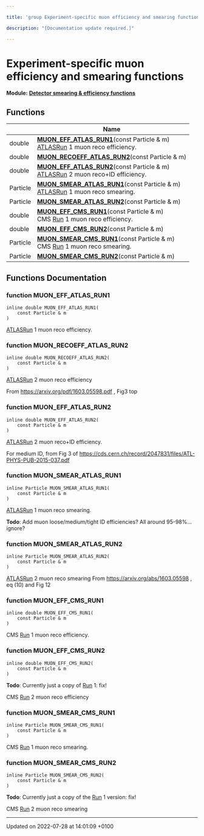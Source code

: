 ```yaml
---

title: 'group Experiment-specific muon efficiency and smearing functions'

description: "[Documentation update required.]"

---
```


# Experiment-specific muon efficiency and smearing functions

**Module:** **[Detector smearing & efficiency functions](http://example.org/modules/group__smearing/)**



## Functions

|                | Name           |
| -------------- | -------------- |
| double | **[MUON_EFF_ATLAS_RUN1](http://example.org/modules/group__smearing__muon/#function-muon-eff-atlas-run1)**(const Particle & m)<br><a href="http://example.org/namespaces/namespacerivet_1_1atlas/">ATLAS</a><a href="http://example.org/classes/classrivet_1_1run/">Run</a> 1 muon reco efficiency.  |
| double | **[MUON_RECOEFF_ATLAS_RUN2](http://example.org/modules/group__smearing__muon/#function-muon-recoeff-atlas-run2)**(const Particle & m) |
| double | **[MUON_EFF_ATLAS_RUN2](http://example.org/modules/group__smearing__muon/#function-muon-eff-atlas-run2)**(const Particle & m)<br><a href="http://example.org/namespaces/namespacerivet_1_1atlas/">ATLAS</a><a href="http://example.org/classes/classrivet_1_1run/">Run</a> 2 muon reco+ID efficiency.  |
| Particle | **[MUON_SMEAR_ATLAS_RUN1](http://example.org/modules/group__smearing__muon/#function-muon-smear-atlas-run1)**(const Particle & m)<br><a href="http://example.org/namespaces/namespacerivet_1_1atlas/">ATLAS</a><a href="http://example.org/classes/classrivet_1_1run/">Run</a> 1 muon reco smearing.  |
| Particle | **[MUON_SMEAR_ATLAS_RUN2](http://example.org/modules/group__smearing__muon/#function-muon-smear-atlas-run2)**(const Particle & m) |
| double | **[MUON_EFF_CMS_RUN1](http://example.org/modules/group__smearing__muon/#function-muon-eff-cms-run1)**(const Particle & m)<br>CMS <a href="http://example.org/classes/classrivet_1_1run/">Run</a> 1 muon reco efficiency.  |
| double | **[MUON_EFF_CMS_RUN2](http://example.org/modules/group__smearing__muon/#function-muon-eff-cms-run2)**(const Particle & m) |
| Particle | **[MUON_SMEAR_CMS_RUN1](http://example.org/modules/group__smearing__muon/#function-muon-smear-cms-run1)**(const Particle & m)<br>CMS <a href="http://example.org/classes/classrivet_1_1run/">Run</a> 1 muon reco smearing.  |
| Particle | **[MUON_SMEAR_CMS_RUN2](http://example.org/modules/group__smearing__muon/#function-muon-smear-cms-run2)**(const Particle & m) |


## Functions Documentation

### function MUON_EFF_ATLAS_RUN1

```
inline double MUON_EFF_ATLAS_RUN1(
    const Particle & m
)
```

<a href="http://example.org/namespaces/namespacerivet_1_1atlas/">ATLAS</a><a href="http://example.org/classes/classrivet_1_1run/">Run</a> 1 muon reco efficiency. 

### function MUON_RECOEFF_ATLAS_RUN2

```
inline double MUON_RECOEFF_ATLAS_RUN2(
    const Particle & m
)
```


<a href="http://example.org/namespaces/namespacerivet_1_1atlas/">ATLAS</a><a href="http://example.org/classes/classrivet_1_1run/">Run</a> 2 muon reco efficiency

From <a href="https://arxiv.org/pdf/1603.05598.pdf">https://arxiv.org/pdf/1603.05598.pdf</a> , Fig3 top 


### function MUON_EFF_ATLAS_RUN2

```
inline double MUON_EFF_ATLAS_RUN2(
    const Particle & m
)
```

<a href="http://example.org/namespaces/namespacerivet_1_1atlas/">ATLAS</a><a href="http://example.org/classes/classrivet_1_1run/">Run</a> 2 muon reco+ID efficiency. 

For medium ID, from Fig 3 of <a href="https://cds.cern.ch/record/2047831/files/ATL-PHYS-PUB-2015-037.pdf">https://cds.cern.ch/record/2047831/files/ATL-PHYS-PUB-2015-037.pdf</a>


### function MUON_SMEAR_ATLAS_RUN1

```
inline Particle MUON_SMEAR_ATLAS_RUN1(
    const Particle & m
)
```

<a href="http://example.org/namespaces/namespacerivet_1_1atlas/">ATLAS</a><a href="http://example.org/classes/classrivet_1_1run/">Run</a> 1 muon reco smearing. 

**Todo**: Add muon loose/medium/tight ID efficiencies? All around 95-98%... ignore? 

### function MUON_SMEAR_ATLAS_RUN2

```
inline Particle MUON_SMEAR_ATLAS_RUN2(
    const Particle & m
)
```


<a href="http://example.org/namespaces/namespacerivet_1_1atlas/">ATLAS</a><a href="http://example.org/classes/classrivet_1_1run/">Run</a> 2 muon reco smearing From <a href="https://arxiv.org/abs/1603.05598">https://arxiv.org/abs/1603.05598</a> , eq (10) and Fig 12 


### function MUON_EFF_CMS_RUN1

```
inline double MUON_EFF_CMS_RUN1(
    const Particle & m
)
```

CMS <a href="http://example.org/classes/classrivet_1_1run/">Run</a> 1 muon reco efficiency. 

### function MUON_EFF_CMS_RUN2

```
inline double MUON_EFF_CMS_RUN2(
    const Particle & m
)
```


**Todo**: Currently just a copy of <a href="http://example.org/classes/classrivet_1_1run/">Run</a> 1: fix! 

CMS <a href="http://example.org/classes/classrivet_1_1run/">Run</a> 2 muon reco efficiency 


### function MUON_SMEAR_CMS_RUN1

```
inline Particle MUON_SMEAR_CMS_RUN1(
    const Particle & m
)
```

CMS <a href="http://example.org/classes/classrivet_1_1run/">Run</a> 1 muon reco smearing. 

### function MUON_SMEAR_CMS_RUN2

```
inline Particle MUON_SMEAR_CMS_RUN2(
    const Particle & m
)
```


**Todo**: Currently just a copy of the <a href="http://example.org/classes/classrivet_1_1run/">Run</a> 1 version: fix! 

CMS <a href="http://example.org/classes/classrivet_1_1run/">Run</a> 2 muon reco smearing 






-------------------------------

Updated on 2022-07-28 at 14:01:09 +0100
